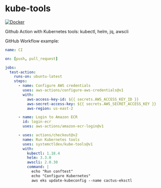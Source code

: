 # kube-tools

[![Docker](https://img.shields.io/badge/Docker%20Hub-systemctldev%2Fkube--tools-blue)](https://hub.docker.com/r/systemctldev/kube-tools)

Github Action with Kubernetes tools: kubectl, helm, jq, awscli

GitHub Workflow example:

```yaml
name: CI

on: [push, pull_request]

jobs:
  test-action:
    runs-on: ubuntu-latest
    steps:
      - name: Configure AWS credentials
        uses: aws-actions/configure-aws-credentials@v1
        with:
          aws-access-key-id: ${{ secrets.AWS_ACCESS_KEY_ID }}
          aws-secret-access-key: ${{ secrets.AWS_SECRET_ACCESS_KEY }}
          aws-region: us-east-2

      - name: Login to Amazon ECR
        id: login-ecr
        uses: aws-actions/amazon-ecr-login@v1

      - uses: actions/checkout@v2
        name: Run Kubernetes tools
        uses: systemctldev/kube-tools@v1
        with:
          kubectl: 1.18.4
          helm: 3.3.0
          awscli: 2.0.30
          command: |
            echo "Run conftest"
            echo "Configure Kubernetes"
            aws eks update-kubeconfig --name cactus-eksctl
```
